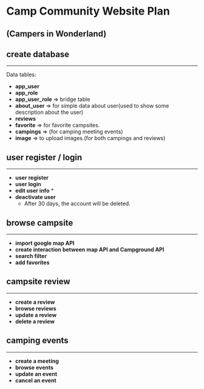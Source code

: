 # Camp Community Website Plan
(Campers in Wonderland)
---

## create database
---
Data tables:
* **app_user**
* **app_role**
* **app_user_role** => bridge table
* **about_user** => for simple data about user(used to show some description about the user)
* **reviews**
* **favorite** => for favorite campsites.
* **campings** => (for camping meeting events)
* **image** => to upload images.(for both campings and reviews)
  
## user register / login
---
* **user register**
* **user login**
* **edit user info**
  * 
* **deactivate user**
  * After 30 days, the account will be deleted.

## browse campsite
---
* **import google map API**
* **create interaction between map API and Campground API**
* **search filter**
* **add favorites**

## campsite review
---
* **create a review**
* **browse reviews**
* **update a review**
* **delete a review**

## camping events
---
* **create a meeting**
* **browse events**
* **update an event**
* **cancel an event**


